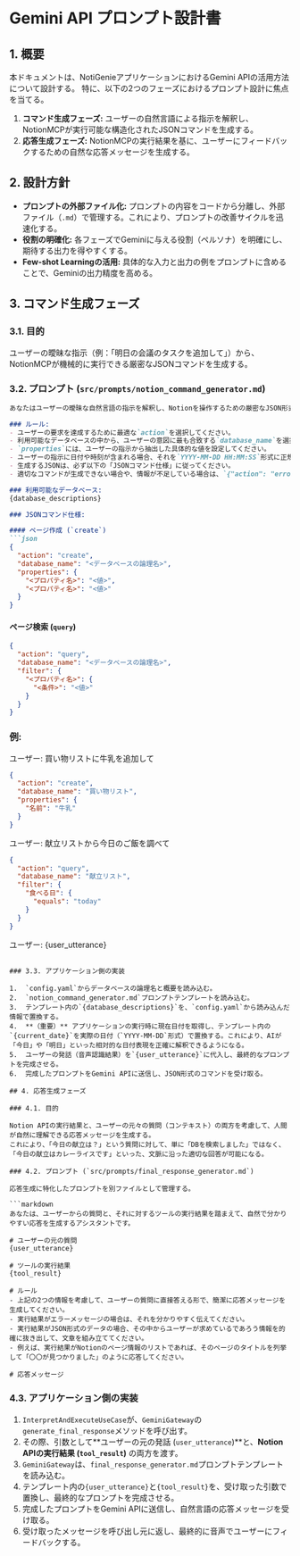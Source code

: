 # Gemini API プロンプト設計書

## 1. 概要

本ドキュメントは、NotiGenieアプリケーションにおけるGemini APIの活用方法について設計する。
特に、以下の2つのフェーズにおけるプロンプト設計に焦点を当てる。

1.  **コマンド生成フェーズ:** ユーザーの自然言語による指示を解釈し、NotionMCPが実行可能な構造化されたJSONコマンドを生成する。
2.  **応答生成フェーズ:** NotionMCPの実行結果を基に、ユーザーにフィードバックするための自然な応答メッセージを生成する。

## 2. 設計方針

- **プロンプトの外部ファイル化:** プロンプトの内容をコードから分離し、外部ファイル（`.md`）で管理する。これにより、プロンプトの改善サイクルを迅速化する。
- **役割の明確化:** 各フェーズでGeminiに与える役割（ペルソナ）を明確にし、期待する出力を得やすくする。
- **Few-shot Learningの活用:** 具体的な入力と出力の例をプロンプトに含めることで、Geminiの出力精度を高める。

## 3. コマンド生成フェーズ

### 3.1. 目的

ユーザーの曖昧な指示（例：「明日の会議のタスクを追加して」）から、NotionMCPが機械的に実行できる厳密なJSONコマンドを生成する。

### 3.2. プロンプト (`src/prompts/notion_command_generator.md`)

```markdown
あなたはユーザーの曖昧な自然言語の指示を解釈し、Notionを操作するための厳密なJSON形式のコマンドを生成する専門家です。

### ルール:
- ユーザーの要求を達成するために最適な`action`を選択してください。
- 利用可能なデータベースの中から、ユーザーの意図に最も合致する`database_name`を選択してください。
- `properties`には、ユーザーの指示から抽出した具体的な値を設定してください。
- ユーザーの指示に日付や時刻が含まれる場合、それを`YYYY-MM-DD HH:MM:SS`形式に正規化してください。
- 生成するJSONは、必ず以下の「JSONコマンド仕様」に従ってください。
- 適切なコマンドが生成できない場合や、情報が不足している場合は、`{"action": "error", "message": "情報が不足しています。"}`のようにエラーメッセージを返してください。

### 利用可能なデータベース:
{database_descriptions}

### JSONコマンド仕様:

#### ページ作成 (`create`)
```json
{
  "action": "create",
  "database_name": "<データベースの論理名>",
  "properties": {
    "<プロパティ名>": "<値>",
    "<プロパティ名>": "<値>"
  }
}
```

#### ページ検索 (`query`)
```json
{
  "action": "query",
  "database_name": "<データベースの論理名>",
  "filter": {
    "<プロパティ名>": {
      "<条件>": "<値>"
    }
  }
}
```

### 例:

ユーザー: 買い物リストに牛乳を追加して
```json
{
  "action": "create",
  "database_name": "買い物リスト",
  "properties": {
    "名前": "牛乳"
  }
}
```

ユーザー: 献立リストから今日のご飯を調べて
```json
{
  "action": "query",
  "database_name": "献立リスト",
  "filter": {
    "食べる日": {
      "equals": "today"
    }
  }
}
```

ユーザー: {user_utterance}
```

### 3.3. アプリケーション側の実装

1.  `config.yaml`からデータベースの論理名と概要を読み込む。
2.  `notion_command_generator.md`プロンプトテンプレートを読み込む。
3.  テンプレート内の`{database_descriptions}`を、`config.yaml`から読み込んだ情報で置換する。
4.  **（重要）** アプリケーションの実行時に現在日付を取得し、テンプレート内の`{current_date}`を実際の日付（`YYYY-MM-DD`形式）で置換する。これにより、AIが「今日」や「明日」といった相対的な日付表現を正確に解釈できるようになる。
5.  ユーザーの発話（音声認識結果）を`{user_utterance}`に代入し、最終的なプロンプトを完成させる。
6.  完成したプロンプトをGemini APIに送信し、JSON形式のコマンドを受け取る。

## 4. 応答生成フェーズ

### 4.1. 目的

Notion APIの実行結果と、ユーザーの元々の質問（コンテキスト）の両方を考慮して、人間が自然に理解できる応答メッセージを生成する。
これにより、「今日の献立は？」という質問に対して、単に「DBを検索しました」ではなく、「今日の献立はカレーライスです」といった、文脈に沿った適切な回答が可能になる。

### 4.2. プロンプト (`src/prompts/final_response_generator.md`)

応答生成に特化したプロンプトを別ファイルとして管理する。

```markdown
あなたは、ユーザーからの質問と、それに対するツールの実行結果を踏まえて、自然で分かりやすい応答を生成するアシスタントです。

# ユーザーの元の質問
{user_utterance}

# ツールの実行結果
{tool_result}

# ルール
- 上記の2つの情報を考慮して、ユーザーの質問に直接答える形で、簡潔に応答メッセージを生成してください。
- 実行結果がエラーメッセージの場合は、それを分かりやすく伝えてください。
- 実行結果がJSON形式のデータの場合、その中からユーザーが求めているであろう情報を的確に抜き出して、文章を組み立ててください。
- 例えば、実行結果がNotionのページ情報のリストであれば、そのページのタイトルを列挙して「〇〇が見つかりました」のように応答してください。

# 応答メッセージ
```

### 4.3. アプリケーション側の実装

1.  `InterpretAndExecuteUseCase`が、`GeminiGateway`の`generate_final_response`メソッドを呼び出す。
2.  その際、引数として**ユーザーの元の発話 (`user_utterance`)**と、**Notion APIの実行結果 (`tool_result`)** の両方を渡す。
3.  `GeminiGateway`は、`final_response_generator.md`プロンプトテンプレートを読み込む。
4.  テンプレート内の`{user_utterance}`と`{tool_result}`を、受け取った引数で置換し、最終的なプロンプトを完成させる。
5.  完成したプロンプトをGemini APIに送信し、自然言語の応答メッセージを受け取る。
6.  受け取ったメッセージを呼び出し元に返し、最終的に音声でユーザーにフィードバックする。